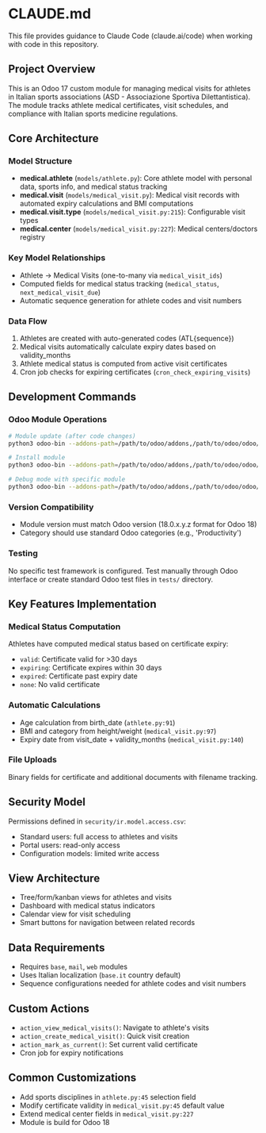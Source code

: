 # CLAUDE.md

This file provides guidance to Claude Code (claude.ai/code) when working with code in this repository.

## Project Overview

This is an Odoo 17 custom module for managing medical visits for athletes in Italian sports associations (ASD - Associazione Sportiva Dilettantistica). The module tracks athlete medical certificates, visit schedules, and compliance with Italian sports medicine regulations.

## Core Architecture

### Model Structure
- **medical.athlete** (`models/athlete.py`): Core athlete model with personal data, sports info, and medical status tracking
- **medical.visit** (`models/medical_visit.py`): Medical visit records with automated expiry calculations and BMI computations
- **medical.visit.type** (`models/medical_visit.py:215`): Configurable visit types
- **medical.center** (`models/medical_visit.py:227`): Medical centers/doctors registry

### Key Model Relationships
- Athlete → Medical Visits (one-to-many via `medical_visit_ids`)
- Computed fields for medical status tracking (`medical_status`, `next_medical_visit_due`)
- Automatic sequence generation for athlete codes and visit numbers

### Data Flow
1. Athletes are created with auto-generated codes (ATL{sequence})
2. Medical visits automatically calculate expiry dates based on validity_months
3. Athlete medical status is computed from active visit certificates
4. Cron job checks for expiring certificates (`cron_check_expiring_visits`)

## Development Commands

### Odoo Module Operations
```bash
# Module update (after code changes)
python3 odoo-bin --addons-path=/path/to/odoo/addons,/path/to/odoo/odoo/addons,/path/to/custom-addons -u medical_visits -d database_name

# Install module
python3 odoo-bin --addons-path=/path/to/odoo/addons,/path/to/odoo/odoo/addons,/path/to/custom-addons -i medical_visits -d database_name

# Debug mode with specific module
python3 odoo-bin --addons-path=/path/to/odoo/addons,/path/to/odoo/odoo/addons,/path/to/custom-addons -d database_name --dev=reload,qweb,werkzeug,xml
```

### Version Compatibility
- Module version must match Odoo version (18.0.x.y.z format for Odoo 18)
- Category should use standard Odoo categories (e.g., 'Productivity')

### Testing
No specific test framework is configured. Test manually through Odoo interface or create standard Odoo test files in `tests/` directory.

## Key Features Implementation

### Medical Status Computation
Athletes have computed medical status based on certificate expiry:
- `valid`: Certificate valid for >30 days
- `expiring`: Certificate expires within 30 days
- `expired`: Certificate past expiry date
- `none`: No valid certificate

### Automatic Calculations
- Age calculation from birth_date (`athlete.py:91`)
- BMI and category from height/weight (`medical_visit.py:97`)
- Expiry date from visit_date + validity_months (`medical_visit.py:140`)

### File Uploads
Binary fields for certificate and additional documents with filename tracking.

## Security Model
Permissions defined in `security/ir.model.access.csv`:
- Standard users: full access to athletes and visits
- Portal users: read-only access
- Configuration models: limited write access

## View Architecture
- Tree/form/kanban views for athletes and visits
- Dashboard with medical status indicators
- Calendar view for visit scheduling
- Smart buttons for navigation between related records

## Data Requirements
- Requires `base`, `mail`, `web` modules
- Uses Italian localization (`base.it` country default)
- Sequence configurations needed for athlete codes and visit numbers

## Custom Actions
- `action_view_medical_visits()`: Navigate to athlete's visits
- `action_create_medical_visit()`: Quick visit creation
- `action_mark_as_current()`: Set current valid certificate
- Cron job for expiry notifications

## Common Customizations
- Add sports disciplines in `athlete.py:45` selection field
- Modify certificate validity in `medical_visit.py:45` default value
- Extend medical center fields in `medical_visit.py:227`
- Module is build for Odoo 18